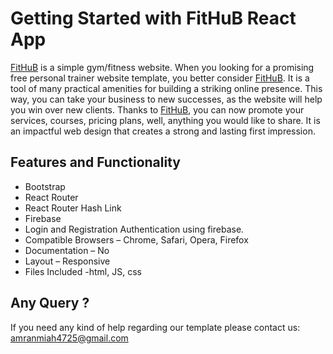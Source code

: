 # Getting Started with FitHuB React App

[FitHuB](https://fithub-342f5.web.app/) is a simple gym/fitness website. When you looking for a promising free personal trainer website template, you better consider [FitHuB](https://fithub-342f5.web.app/). It is a tool of many practical amenities for building a striking online presence. This way, you can take your business to new successes, as the website will help you win over new clients. Thanks to [FitHuB](https://fithub-342f5.web.app/), you can now promote your services, courses, pricing plans, well, anything you would like to share. It is an impactful web design that creates a strong and lasting first impression.

## Features and Functionality
- Bootstrap
- React Router
- React Router Hash Link
- Firebase
- Login and Registration Authentication using firebase.
- Compatible Browsers – Chrome, Safari, Opera, Firefox
- Documentation – No
- Layout – Responsive
- Files Included -html, JS, css

## Any Query ?

If you need any kind of help regarding our template please contact us: amranmiah4725@gmail.com



